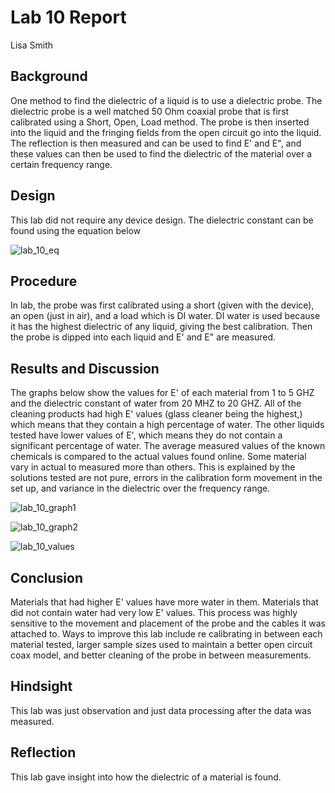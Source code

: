 # Lab 10 Report
Lisa Smith

## Background

One method to find the dielectric of a liquid is to use a dielectric probe. The dielectric probe is a well matched 50 Ohm coaxial probe that is first calibrated using a Short, Open, Load method. The probe is then inserted into the liquid and the fringing fields from the open circuit go into the liquid. The reflection is then measured and can be used to find E' and E", and these values can then be used to find the dielectric of the material over a certain frequency range.

## Design

This lab did not require any device design. The dielectric constant can be found using the equation below

![lab_10_eq](https://github.com/CourseReps/ECEN452-Spring2016/blob/master/Students/lisamsmith/lab-10/lab_10_eq.PNG)

## Procedure

In lab, the probe was first calibrated using a short (given with the device), an open (just in air), and a load which is DI water. DI water is used because it has the highest dielectric of any liquid, giving the best calibration. Then the probe is dipped into each liquid and E' and E" are measured.

## Results and Discussion

The graphs below show the values for E' of each material from 1 to 5 GHZ and the dielectric constant of water from 20 MHZ to 20 GHZ. All of the cleaning products had high E' values (glass cleaner being the highest,) which means that they contain a high percentage of water. The other liquids tested have lower values of E', which means they do not contain a significant percentage of water. The average measured values of the known chemicals is compared to the actual values found online. Some material vary in actual to measured more than others. This is explained by the solutions tested are not pure, errors in the calibration form movement in the set up, and variance in the dielectric over the frequency range.

![lab_10_graph1](https://github.com/CourseReps/ECEN452-Spring2016/blob/master/Students/lisamsmith/lab-10/lab_10_graph1.PNG)

![lab_10_graph2](https://github.com/CourseReps/ECEN452-Spring2016/blob/master/Students/lisamsmith/lab-10/lab_10_graph2.PNG)

![lab_10_values](https://github.com/CourseReps/ECEN452-Spring2016/blob/master/Students/lisamsmith/lab-10/lab_10_values.PNG)

## Conclusion
Materials that had higher E' values have more water in them. Materials that did not contain water had very low E' values. This process was highly sensitive to the movement and placement of the probe and the cables it was attached to. Ways to improve this lab include re calibrating in between each material tested, larger sample sizes used to maintain a better open circuit coax model, and better cleaning of the probe in between measurements. 

## Hindsight
This lab was just observation and just data processing after the data was measured.

## Reflection
This lab gave insight into how the dielectric of a material is found.


